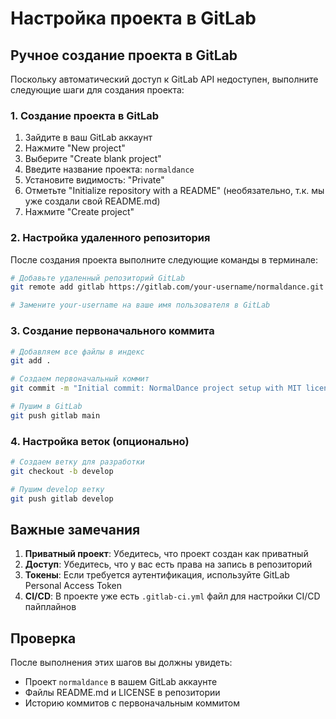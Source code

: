 # Настройка проекта в GitLab

## Ручное создание проекта в GitLab

Поскольку автоматический доступ к GitLab API недоступен, выполните следующие шаги для создания проекта:

### 1. Создание проекта в GitLab

1. Зайдите в ваш GitLab аккаунт
2. Нажмите "New project"
3. Выберите "Create blank project"
4. Введите название проекта: `normaldance`
5. Установите видимость: "Private"
6. Отметьте "Initialize repository with a README" (необязательно, т.к. мы уже создали свой README.md)
7. Нажмите "Create project"

### 2. Настройка удаленного репозитория

После создания проекта выполните следующие команды в терминале:

```bash
# Добавьте удаленный репозиторий GitLab
git remote add gitlab https://gitlab.com/your-username/normaldance.git

# Замените your-username на ваше имя пользователя в GitLab
```

### 3. Создание первоначального коммита

```bash
# Добавляем все файлы в индекс
git add .

# Создаем первоначальный коммит
git commit -m "Initial commit: NormalDance project setup with MIT license"

# Пушим в GitLab
git push gitlab main
```

### 4. Настройка веток (опционально)

```bash
# Создаем ветку для разработки
git checkout -b develop

# Пушим develop ветку
git push gitlab develop
```

## Важные замечания

1. **Приватный проект**: Убедитесь, что проект создан как приватный
2. **Доступ**: Убедитесь, что у вас есть права на запись в репозиторий
3. **Токены**: Если требуется аутентификация, используйте GitLab Personal Access Token
4. **CI/CD**: В проекте уже есть `.gitlab-ci.yml` файл для настройки CI/CD пайплайнов

## Проверка

После выполнения этих шагов вы должны увидеть:
- Проект `normaldance` в вашем GitLab аккаунте
- Файлы README.md и LICENSE в репозитории
- Историю коммитов с первоначальным коммитом